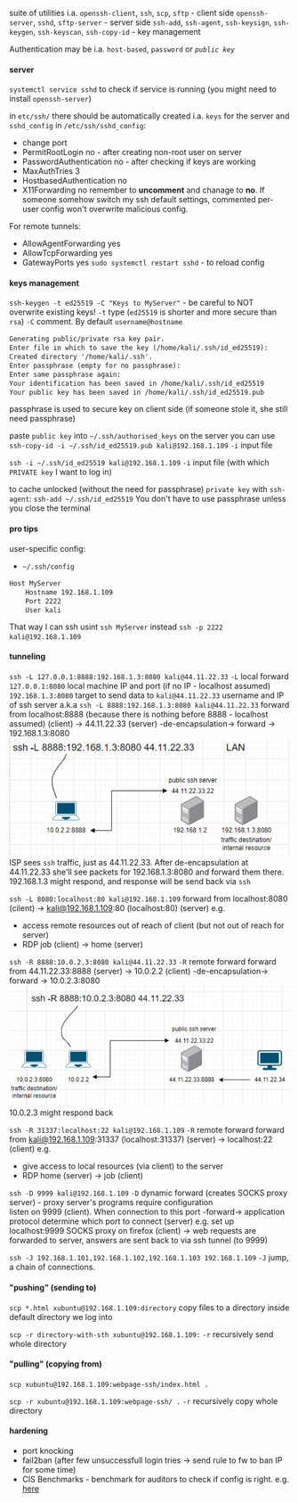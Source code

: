 suite of utilities
i.a.
`openssh-client`, `ssh`, `scp`, `sftp` - client side
`openssh-server`, `sshd`,  `sftp-server` - server side
`ssh-add`, `ssh-agent`, `ssh-keysign`, `ssh-keygen`, `ssh-keyscan`, `ssh-copy-id` - key management

Authentication may be i.a. `host-based`, `password` or *`public key`*

#### server
`systemctl service sshd` to check if service is running (you might need to install `openssh-server`)

in `etc/ssh/` there should be automatically created i.a. `keys` for the server and `sshd_config`
in `/etc/ssh/sshd_config`: 
- change port
- PermitRootLogin no - after creating non-root user on server
- PasswordAuthentication no - after checking if keys are working
- MaxAuthTries 3
- HostbasedAuthentication no
- X11Forwarding no
remember to **uncomment** and chanage to **no**. If someone somehow switch my ssh default settings, commented per-user config won't overwrite malicious config.

For remote tunnels:
- AllowAgentForwarding yes
- AllowTcpForwarding yes
- GatewayPorts yes
`sudo systemctl restart sshd` - to reload config

#### keys management
`ssh-keygen -t ed25519 -C "Keys to MyServer"` - be careful to NOT overwrite existing keys!
`-t` type (`ed25519` is shorter and more secure than `rsa`)
`-C` comment. By default `username@hostname`
```
Generating public/private rsa key pair.
Enter file in which to save the key (/home/kali/.ssh/id_ed25519): 
Created directory '/home/kali/.ssh'.
Enter passphrase (empty for no passphrase): 
Enter same passphrase again: 
Your identification has been saved in /home/kali/.ssh/id_ed25519
Your public key has been saved in /home/kali/.ssh/id_ed25519.pub
```
passphrase is used to secure key on client side (if someone stole it, she still need passphrase)

paste `public key` into `~/.ssh/authorised_keys` on the server
you can use `ssh-copy-id -i ~/.ssh/id_ed25519.pub kali@192.168.1.109`
`-i` input file

`ssh -i ~/.ssh/id_ed25519 kali@192.168.1.109`
`-i` input file (with which `PRIVATE key` I want to log in)

to cache unlocked (without the need for passphrase) `private key` with `ssh-agent`:
`ssh-add ~/.ssh/id_ed25519`
You don't have to use passphrase unless you close the terminal

#### pro tips
user-specific config:
- `~/.ssh/config`
```
Host MyServer
	Hostname 192.168.1.109
	Port 2222
	User kali
```
That way I can ssh usint `ssh MyServer` instead `ssh -p 2222 kali@192.168.1.109`

#### tunneling
`ssh -L 127.0.0.1:8888:192.168.1.3:8080 kali@44.11.22.33`
`-L` local forward
`127.0.0.1:8080` local machine IP and port (if no IP - localhost assumed)
`192.168.1.3:8080` target to send data to
`kali@44.11.22.33` username and IP of ssh server
a.k.a
`ssh -L 8888:192.168.1.3:8080 kali@44.11.22.33`
forward from localhost:8888 (because there is nothing before 8888 - localhost assumed) (client) -> 44.11.22.33 (server) -de-encapsulation-> forward -> 192.168.1.3:8080
![local forward](./img/local_forward.png)
ISP sees `ssh` traffic, just as 44.11.22.33. After de-encapsulation at 44.11.22.33 she'll see packets for 192.168.1.3:8080 and forward them there. 192.168.1.3 might respond, and response will be send back via `ssh`

`ssh -L 8080:localhost:80 kali@192.168.1.109`
forward from localhost:8080 (cilent) -> kali@192.168.1.109:80 (localhost:80) (server) 
e.g.
- access remote resources out of reach of client (but not out of reach for server)
- RDP job (client) -> home (server)


`ssh -R 8888:10.0.2.3:8080 kali@44.11.22.33`
`-R` remote forward
forward from 44.11.22.33:8888 (server) -> 10.0.2.2 (client) -de-encapsulation-> forward -> 10.0.2.3:8080 
![remote_forwarding](./img/remote_forward.png)
10.0.2.3 might respond back

`ssh -R 31337:localhost:22 kali@192.168.1.109`
`-R` remote forward
forward from kali@192.168.1.109:31337 (localhost:31337) (server) -> localhost:22 (client)
e.g.
- give access to local resources (via client) to the server
- RDP home (server) -> job (client)


`ssh -D 9999 kali@192.168.1.109`
`-D` dynamic forward (creates SOCKS proxy server) - proxy server's programs require configuration  
listen on 9999 (client). When connection to this port -forward-> application protocol determine which port to connect (server)
e.g.
set up localhost:9999 SOCKS proxy on firefox (client) -> web requests are forwarded to server, answers are sent back to via ssh tunnel (to 9999)



`ssh -J 192.168.1.101,192.168.1.102,192.168.1.103 192.168.1.109`
`-J` jump, a chain of connections.


#### "pushing" (sending to)
`scp *.html xubuntu@192.168.1.109:directory`
copy files to a directory inside default directory we log into

`scp -r directory-with-sth xubuntu@192.168.1.109:`
`-r` recursively send whole directory


#### "pulling" (copying from)
`scp xubuntu@192.168.1.109:webpage-ssh/index.html .`

`scp -r xubuntu@192.168.1.109:webpage-ssh/ .`
`-r` recursively copy whole directory

#### hardening
- port knocking
- fail2ban (after few unsuccessfull login tries -> send rule to fw to ban IP for some time)
- CIS Benchmarks - benchmark for auditors to check if config is right. e.g. [here](https://github.com/WoTTsecurity/agent/issues/277)